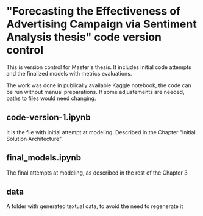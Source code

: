 # "Forecasting the Effectiveness of Advertising Campaign via Sentiment Analysis thesis" code version control

This is version control for Master's thesis. It includes initial code attempts and the finalized models with metrics evaluations.

The work was done in publically available Kaggle notebook, the code can be run without manual preparations. If some adjustements are needed, paths to files would need changing.


## code-version-1.ipynb

It is the file with initial attempt at modeling. Described in the Chapter "Initial Solution Architecture".

## final_models.ipynb

The final attempts at modeling, as described in the rest of the Chapter 3

## data

A folder with generated textual data, to avoid the need to regenerate it
